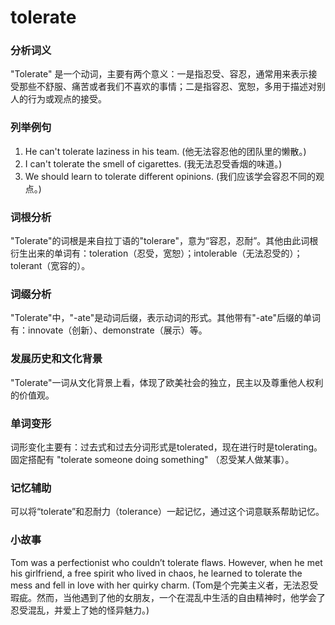 # tolerate

### 分析词义

  

"Tolerate" 是一个动词，主要有两个意义：一是指忍受、容忍，通常用来表示接受那些不舒服、痛苦或者我们不喜欢的事情；二是指容忍、宽恕，多用于描述对别人的行为或观点的接受。

  

### 列举例句

  

1.  He can't tolerate laziness in his team. (他无法容忍他的团队里的懒散。)
2.  I can't tolerate the smell of cigarettes. (我无法忍受香烟的味道。)
3.  We should learn to tolerate different opinions. (我们应该学会容忍不同的观点。)

  

### 词根分析

  

"Tolerate"的词根是来自拉丁语的"tolerare"，意为“容忍，忍耐”。其他由此词根衍生出来的单词有：toleration（忍受，宽恕）；intolerable（无法忍受的）；tolerant（宽容的）。

  

### 词缀分析

  

"Tolerate"中，"-ate"是动词后缀，表示动词的形式。其他带有"-ate"后缀的单词有：innovate（创新）、demonstrate（展示）等。

  

### 发展历史和文化背景

  

"Tolerate"一词从文化背景上看，体现了欧美社会的独立，民主以及尊重他人权利的价值观。

  

### 单词变形

  

词形变化主要有：过去式和过去分词形式是tolerated，现在进行时是tolerating。固定搭配有 "tolerate someone doing something" （忍受某人做某事）。

  

### 记忆辅助

  

可以将“tolerate”和忍耐力（tolerance）一起记忆，通过这个词意联系帮助记忆。

  

### 小故事

  

Tom was a perfectionist who couldn’t tolerate flaws. However, when he met his girlfriend, a free spirit who lived in chaos, he learned to tolerate the mess and fell in love with her quirky charm. (Tom是个完美主义者，无法忍受瑕疵。然而，当他遇到了他的女朋友，一个在混乱中生活的自由精神时，他学会了忍受混乱，并爱上了她的怪异魅力。)
